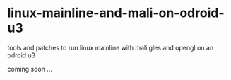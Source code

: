 # linux-mainline-and-mali-on-odroid-u3
tools and patches to run linux mainline with mali gles and opengl on an odroid u3

coming soon ...
